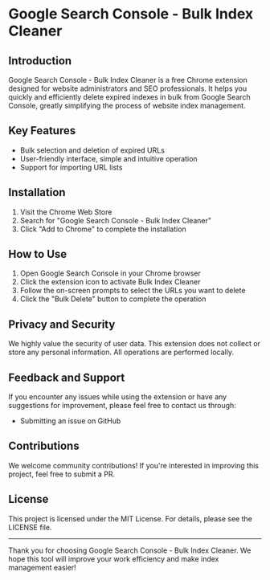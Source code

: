 # Google Search Console - Bulk Index Cleaner

## Introduction

Google Search Console - Bulk Index Cleaner is a free Chrome extension designed for website administrators and SEO professionals. It helps you quickly and efficiently delete expired indexes in bulk from Google Search Console, greatly simplifying the process of website index management.

## Key Features

- Bulk selection and deletion of expired URLs
- User-friendly interface, simple and intuitive operation
- Support for importing URL lists

## Installation

1. Visit the Chrome Web Store
2. Search for "Google Search Console - Bulk Index Cleaner"
3. Click "Add to Chrome" to complete the installation

## How to Use

1. Open Google Search Console in your Chrome browser
2. Click the extension icon to activate Bulk Index Cleaner
3. Follow the on-screen prompts to select the URLs you want to delete
4. Click the "Bulk Delete" button to complete the operation

## Privacy and Security

We highly value the security of user data. This extension does not collect or store any personal information. All operations are performed locally.

## Feedback and Support

If you encounter any issues while using the extension or have any suggestions for improvement, please feel free to contact us through:

- Submitting an issue on GitHub

## Contributions

We welcome community contributions! If you're interested in improving this project, feel free to submit a PR.

## License

This project is licensed under the MIT License. For details, please see the LICENSE file.

---

Thank you for choosing Google Search Console - Bulk Index Cleaner. We hope this tool will improve your work efficiency and make index management easier!
